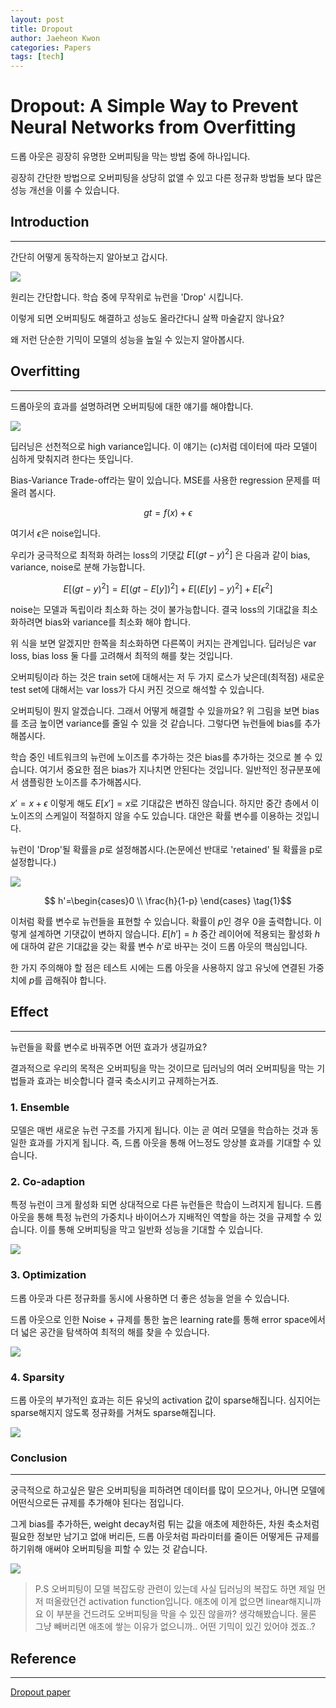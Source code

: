 ```yaml
---
layout: post
title: Dropout
author: Jaeheon Kwon
categories: Papers
tags: [tech]
---
```


# Dropout: A Simple Way to Prevent Neural Networks from Overfitting



드롭 아웃은 굉장히 유명한 오버피팅을 막는 방법 중에 하나입니다.

굉장히 간단한 방법으로 오버피팅을 상당히 없앨 수 있고 다른 정규화 방법들 보다 많은 성능 개선을 이룰 수 있습니다.



## Introduction

----

간단히 어떻게 동작하는지 알아보고 갑시다.



<img src = "https://py-tonic.github.io/images/dropout/1.PNG">

원리는 간단합니다. 학습 중에 무작위로 뉴런을 'Drop' 시킵니다.

이렇게 되면 오버피팅도 해결하고 성능도 올라간다니 살짝 마술같지 않나요?

왜 저런 단순한 기믹이 모델의 성능을 높일 수 있는지 알아봅시다.



## Overfitting

---

드롭아웃의 효과를 설명하려면 오버피팅에 대한 얘기를 해야합니다.

<img src = "https://py-tonic.github.io/images/dropout/o.png">



딥러닝은 선천적으로 high variance입니다. 이 얘기는 (c)처럼 데이터에 따라 모델이 심하게 맞춰지려 한다는 뜻입니다.

Bias-Variance Trade-off라는 말이 있습니다. MSE를 사용한 regression 문제를 떠올려 봅시다.

$$gt = f(x)+\epsilon$$

여기서 $\epsilon$은 noise입니다.

우리가 궁극적으로 최적화 하려는 loss의 기댓값 $E[(gt-y)^2]$ 은 다음과 같이 bias, variance, noise로 분해 가능합니다.

$$E[(gt-y)^2] = E[(gt-E[y])^2] + E[(E[y]-y)^2] + E[\epsilon^2]$$

noise는 모델과 독립이라 최소화 하는 것이 불가능합니다. 결국 loss의 기대값을 최소화하려면 bias와 variance를 최소화 해야 합니다.

위 식을 보면 알겠지만 한쪽을 최소화하면 다른쪽이 커지는 관계입니다. 딥러닝은 var loss, bias loss 둘 다를 고려해서 최적의 해를 찾는 것입니다. 

오버피팅이라 하는 것은 train set에 대해서는 저 두 가지 로스가 낮은데(최적점) 새로운 test set에 대해서는 var loss가 다시 커진 것으로 해석할 수 있습니다. 

오버피팅이 뭔지 알겠습니다. 그래서 어떻게 해결할 수 있을까요? 위 그림을 보면 bias를 조금 높이면 variance를 줄일 수 있을 것 같습니다. 그렇다면 뉴런들에 bias를 추가해봅시다.

학습 중인 네트워크의 뉴런에 노이즈를 추가하는 것은 bias를 추가하는 것으로 볼 수 있습니다. 여기서 중요한 점은 bias가 지나치면 안된다는 것입니다. 일반적인 정규분포에서 샘플링한 노이즈를 추가해봅시다.

$x'= x+\epsilon$ 이렇게 해도 $E[x'] = x$로 기대값은 변하진 않습니다. 하지만 중간 층에서 이 노이즈의 스케일이 적절하지 않을 수도 있습니다. 대안은 확률 변수를 이용하는 것입니다.

뉴런이 'Drop'될 확률을 $p$로 설정해봅시다.(논문에선 반대로 'retained' 될 확률을 p로 설정합니다.)

<img src = "https://py-tonic.github.io/images/dropout/2.PNG">

$$ h'=\begin{cases}0 \\ \frac{h}{1-p} \end{cases} \tag{1}$$

이처럼 확률 변수로 뉴런들을 표현할 수 있습니다. 확률이 $p$인 경우 0을 출력합니다. 이렇게 설계하면 기댓값이 변하지 않습니다. $E[h'] = h$ 중간 레이어에 적용되는 활성화 $h$에 대하여 같은 기대값을 갖는 확률 변수 $h'$로 바꾸는 것이 드롭 아웃의 핵심입니다.

한 가지 주의해야 할 점은 테스트 시에는 드롭 아웃을 사용하지 않고 유닛에 연결된 가중치에 $p$를 곱해줘야 합니다.



## Effect

---

뉴런들을 확률 변수로 바꿔주면 어떤 효과가 생길까요?

결과적으로 우리의 목적은 오버피팅을 막는 것이므로 딥러닝의 여러 오버피팅을 막는 기법들과 효과는 비슷합니다 결국 축소시키고 규제하는거죠.



### 1. Ensemble

모델은 매번 새로운 뉴런 구조를 가지게 됩니다. 이는 곧 여러 모델을 학습하는 것과 동일한 효과를 가지게 됩니다. 즉, 드롭 아웃을 통해 어느정도 앙상블 효과를 기대할 수 있습니다.



### 2. Co-adaption

특정 뉴런이 크게 활성화 되면 상대적으로 다른 뉴런들은 학습이 느려지게 됩니다. 드롭 아웃을 통해 특정 뉴런의 가중치나 바이어스가 지배적인 역할을 하는 것을 규제할 수 있습니다. 이를 통해 오버피팅을 막고 일반화 성능을 기대할 수 있습니다.

<img src = "https://py-tonic.github.io/images/dropout/8.PNG">

### 3. Optimization

드롭 아웃과 다른 정규화를 동시에 사용하면 더 좋은 성능을 얻을 수 있습니다.

드롭 아웃으로 인한 Noise + 규제를 통한 높은 learning rate를 통해 error space에서 더 넓은 공간을 탐색하여 최적의 해를 찾을 수 있습니다.

<img src = "https://py-tonic.github.io/images/dropout/m.PNG">



### 4. Sparsity

드롭 아웃의 부가적인 효과는 히든 유닛의 activation 값이 sparse해집니다. 심지어는 sparse해지지 않도록 정규화를 거쳐도 sparse해집니다.

<img src = "https://py-tonic.github.io/images/dropout/9.PNG">

### Conclusion

---

궁극적으로 하고싶은 말은 오버피팅을 피하려면 데이터를 많이 모으거나, 아니면 모델에 어떤식으로든 규제를 추가해야 된다는 점입니다.

그게 bias를 추가하든, weight decay처럼 튀는 값을 애초에 제한하든, 차원 축소처럼 필요한 정보만 남기고 없애 버리든, 드롭 아웃처럼 파라미터를 줄이든 어떻게든 규제를 하기위해 애써야 오버피팅을 피할 수 있는 것 같습니다.

<img src = "https://py-tonic.github.io/images/dropout/g.png">

> P.S 오버피팅이 모델 복잡도랑 관련이 있는데 사실 딥러닝의 복잡도 하면 제일 먼저 떠올랐던건 activation function입니다. 애초에 이게 없으면 linear해지니까요 이 부분을 건드려도 오버피팅을 막을 수 있진 않을까? 생각해봤습니다. 물론 그냥 빼버리면 애초에 쌓는 이유가 없으니까.. 어떤 기믹이 있긴 있어야 겠죠..?

## Reference

---

[Dropout paper](http://jmlr.org/papers/volume15/srivastava14a/srivastava14a.pdf)

